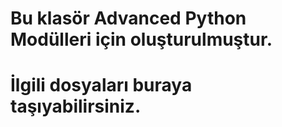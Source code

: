 # Bu klasör Advanced Python Modülleri için oluşturulmuştur.
# İlgili dosyaları buraya taşıyabilirsiniz.
